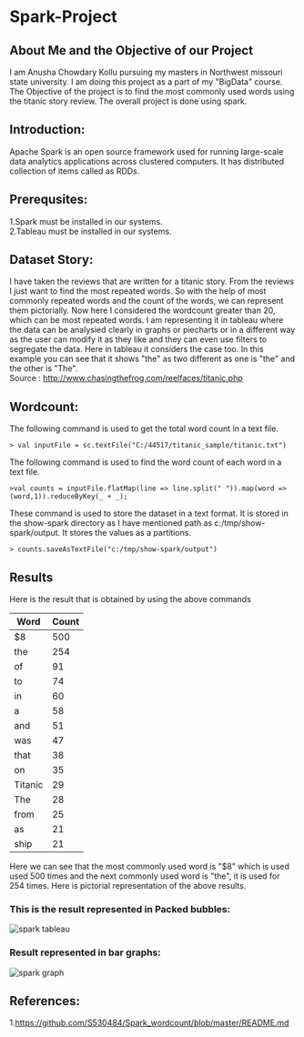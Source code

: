 # Spark-Project

## About Me and the Objective of our Project

I am Anusha Chowdary Kollu pursuing my masters in Northwest missouri state university. I am doing this project as a part of my "BigData" course. The Objective of the project is to find the most commonly used words using the titanic story review. The overall project is done using spark.

## Introduction:

Apache Spark is an open source framework used for running large-scale data analytics applications across clustered computers. It has distributed collection of items called as RDDs.

## Prerequsites:  
1.Spark must be installed in our systems.   
2.Tableau must be installed in our systems.  

## Dataset Story:
I have taken the reviews that are written for a titanic story. From the reviews I just want to find the most repeated words. So with the help of most commonly repeated words and the count of the words, we can represent them pictorially. Now here I considered the wordcount greater than 20, which can be most repeated words. I am representing it in tableau where the data can be analysied clearly in graphs or piecharts or in a different way as the user can modify it as they like and they can even use filters to segregate the data. Here in tableau it considers the case too. In this example you can see that it shows "the" as two different as one is "the" and the other is "The".  
Source : http://www.chasingthefrog.com/reelfaces/titanic.php

## Wordcount:

The following command is used to get the total word count in a text file.

```
> val inputFile = sc.textFile("C:/44517/titanic_sample/titanic.txt")
```

The following command is used to find the word count of each word in a text file.

```
>val counts = inputFile.flatMap(line => line.split(" ")).map(word => (word,1)).reduceByKey(_ + _);
```

These command is used to store the dataset in a text format. It is stored in the show-spark directory as I have mentioned path as c:/tmp/show-spark/output. It stores the values as a partitions. 

```
> counts.saveAsTextFile("c:/tmp/show-spark/output")
```

## Results

Here is the result that is obtained by using the above commands  

| Word    | Count|
|---------|------|
| $8      | 500  |
| the     | 254  |
| of      | 91   |
| to      | 74   |
| in      | 60   |
| a       | 58   |
| and     | 51   |
| was     | 47   |
| that    | 38   |
| on      | 35   |
| Titanic | 29   |
| The     | 28   |
| from    | 25   |
| as      | 21   |
| ship    | 21   |

Here we can see that the most commonly used word is "$8" which is used used 500 times and the next commonly used word is "the", it is used for 254 times. Here is pictorial representation of the above results.  
### This is the result represented in Packed bubbles:  
![spark tableau](https://user-images.githubusercontent.com/31708972/48237752-b4eb1800-e38d-11e8-9f5f-9953e6e3dd66.PNG)  
### Result represented in bar graphs:  
![spark graph](https://user-images.githubusercontent.com/31708972/48239353-2928ba00-e394-11e8-98d7-5002afedf19a.PNG)

## References:

1.https://github.com/S530484/Spark_wordcount/blob/master/README.md
